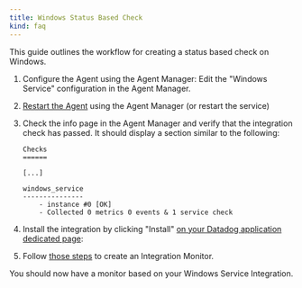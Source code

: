 ```yaml
---
title: Windows Status Based Check
kind: faq
---
```

This guide outlines the workflow for creating a status based check on Windows.

1. Configure the Agent using the Agent Manager: Edit the "Windows Service" configuration in the Agent Manager.

2. [Restart the Agent][1] using the Agent Manager (or restart the service)

3. Check the info page in the Agent Manager and verify that the integration check has passed. It should display a section similar to the following:

    ```
    Checks
    ======

    [...]

    windows_service
    ---------------
        - instance #0 [OK]
        - Collected 0 metrics 0 events & 1 service check
    ```

4. Install the integration by clicking "Install" [on your Datadog application dedicated page][2]:

5. Follow [those steps][3] to create an Integration Monitor.

You should now have a monitor based on your Windows Service Integration.


[1]: /agent/guide/agent-commands/#start-stop-restart-the-agent
[2]: https://app.datadoghq.com/account/settings#integrations/windows_service
[3]: /monitors/create/types/integration/
